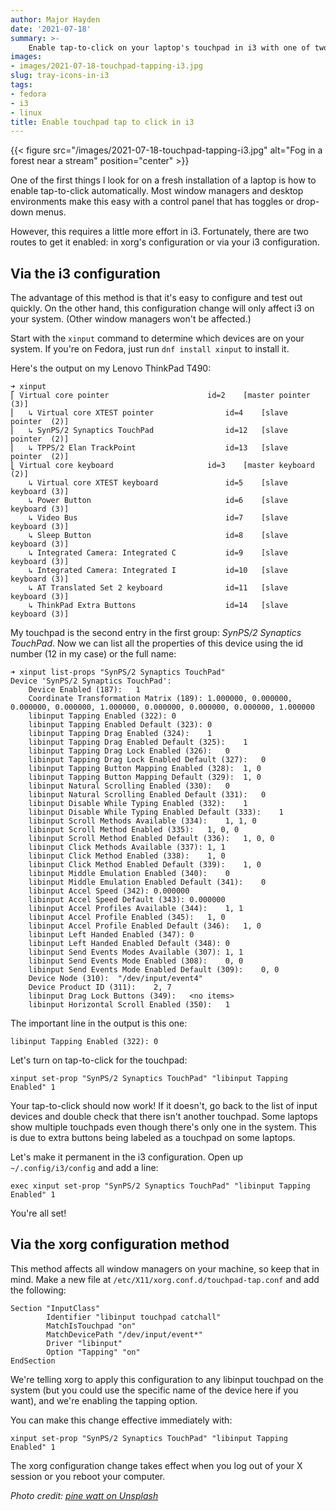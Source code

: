 ```yaml
---
author: Major Hayden
date: '2021-07-18'
summary: >-
    Enable tap-to-click on your laptop's touchpad in i3 with one of two methods. 💻
images:
- images/2021-07-18-touchpad-tapping-i3.jpg
slug: tray-icons-in-i3
tags:
- fedora
- i3
- linux
title: Enable touchpad tap to click in i3
---
```


{{< figure src="/images/2021-07-18-touchpad-tapping-i3.jpg" alt="Fog in a forest near a stream" position="center" >}}

One of the first things I look for on a fresh installation of a laptop is how to
enable tap-to-click automatically. Most window managers and desktop environments
make this easy with a control panel that has toggles or drop-down menus.

However, this requires a little more effort in i3. Fortunately, there are two
routes to get it enabled: in xorg's configuration or via your i3 configuration.

## Via the i3 configuration

The advantage of this method is that it's easy to configure and test out
quickly. On the other hand, this configuration change will only affect i3 on
your system. (Other window managers won't be affected.)

Start with the `xinput` command to determine which devices are on your system.
If you're on Fedora, just run `dnf install xinput` to install it.

Here's the output on my Lenovo ThinkPad T490:

```console
➜ xinput
⎡ Virtual core pointer                    	id=2	[master pointer  (3)]
⎜   ↳ Virtual core XTEST pointer              	id=4	[slave  pointer  (2)]
⎜   ↳ SynPS/2 Synaptics TouchPad              	id=12	[slave  pointer  (2)]
⎜   ↳ TPPS/2 Elan TrackPoint                  	id=13	[slave  pointer  (2)]
⎣ Virtual core keyboard                   	id=3	[master keyboard (2)]
    ↳ Virtual core XTEST keyboard             	id=5	[slave  keyboard (3)]
    ↳ Power Button                            	id=6	[slave  keyboard (3)]
    ↳ Video Bus                               	id=7	[slave  keyboard (3)]
    ↳ Sleep Button                            	id=8	[slave  keyboard (3)]
    ↳ Integrated Camera: Integrated C         	id=9	[slave  keyboard (3)]
    ↳ Integrated Camera: Integrated I         	id=10	[slave  keyboard (3)]
    ↳ AT Translated Set 2 keyboard            	id=11	[slave  keyboard (3)]
    ↳ ThinkPad Extra Buttons                  	id=14	[slave  keyboard (3)]
```

My touchpad is the second entry in the first group: _SynPS/2 Synaptics
TouchPad_. Now we can list all the properties of this device using the id number
(12 in my case) or the full name:

```console
➜ xinput list-props "SynPS/2 Synaptics TouchPad"
Device 'SynPS/2 Synaptics TouchPad':
	Device Enabled (187):	1
	Coordinate Transformation Matrix (189):	1.000000, 0.000000, 0.000000, 0.000000, 1.000000, 0.000000, 0.000000, 0.000000, 1.000000
	libinput Tapping Enabled (322):	0
	libinput Tapping Enabled Default (323):	0
	libinput Tapping Drag Enabled (324):	1
	libinput Tapping Drag Enabled Default (325):	1
	libinput Tapping Drag Lock Enabled (326):	0
	libinput Tapping Drag Lock Enabled Default (327):	0
	libinput Tapping Button Mapping Enabled (328):	1, 0
	libinput Tapping Button Mapping Default (329):	1, 0
	libinput Natural Scrolling Enabled (330):	0
	libinput Natural Scrolling Enabled Default (331):	0
	libinput Disable While Typing Enabled (332):	1
	libinput Disable While Typing Enabled Default (333):	1
	libinput Scroll Methods Available (334):	1, 1, 0
	libinput Scroll Method Enabled (335):	1, 0, 0
	libinput Scroll Method Enabled Default (336):	1, 0, 0
	libinput Click Methods Available (337):	1, 1
	libinput Click Method Enabled (338):	1, 0
	libinput Click Method Enabled Default (339):	1, 0
	libinput Middle Emulation Enabled (340):	0
	libinput Middle Emulation Enabled Default (341):	0
	libinput Accel Speed (342):	0.000000
	libinput Accel Speed Default (343):	0.000000
	libinput Accel Profiles Available (344):	1, 1
	libinput Accel Profile Enabled (345):	1, 0
	libinput Accel Profile Enabled Default (346):	1, 0
	libinput Left Handed Enabled (347):	0
	libinput Left Handed Enabled Default (348):	0
	libinput Send Events Modes Available (307):	1, 1
	libinput Send Events Mode Enabled (308):	0, 0
	libinput Send Events Mode Enabled Default (309):	0, 0
	Device Node (310):	"/dev/input/event4"
	Device Product ID (311):	2, 7
	libinput Drag Lock Buttons (349):	<no items>
	libinput Horizontal Scroll Enabled (350):	1
```

The important line in the output is this one:

```console
libinput Tapping Enabled (322):	0
```

Let's turn on tap-to-click for the touchpad:

```console
xinput set-prop "SynPS/2 Synaptics TouchPad" "libinput Tapping Enabled" 1
```

Your tap-to-click should now work! If it doesn't, go back to the list of input
devices and double check that there isn't another touchpad. Some laptops show
multiple touchpads even though there's only one in the system. This is due to
extra buttons being labeled as a touchpad on some laptops.

Let's make it permanent in the i3 configuration. Open up `~/.config/i3/config`
and add a line:

```text
exec xinput set-prop "SynPS/2 Synaptics TouchPad" "libinput Tapping Enabled" 1
```

You're all set!

## Via the xorg configuration method

This method affects all window managers on your machine, so keep that in mind.
Make a new file at `/etc/X11/xorg.conf.d/touchpad-tap.conf` and add the
following:

```text
Section "InputClass"
        Identifier "libinput touchpad catchall"
        MatchIsTouchpad "on"
        MatchDevicePath "/dev/input/event*"
        Driver "libinput"
        Option "Tapping" "on"
EndSection
```

We're telling xorg to apply this configuration to any libinput touchpad on the
system (but you could use the specific name of the device here if you want), and
we're enabling the tapping option.

You can make this change effective immediately with:

```console
xinput set-prop "SynPS/2 Synaptics TouchPad" "libinput Tapping Enabled" 1
```

The xorg configuration change takes effect when you log out of your X session or
you reboot your computer.

*Photo credit: [pine watt on Unsplash](https://unsplash.com/photos/2Hzmz15wGik)*
